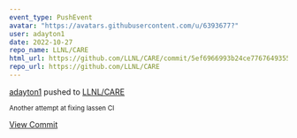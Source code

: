 ```yaml
---
event_type: PushEvent
avatar: "https://avatars.githubusercontent.com/u/6393677?"
user: adayton1
date: 2022-10-27
repo_name: LLNL/CARE
html_url: https://github.com/LLNL/CARE/commit/5ef6966993b24ce776764935590f33e60e279bd1
repo_url: https://github.com/LLNL/CARE
---
```


<a href='https://github.com/adayton1' target='_blank'>adayton1</a> pushed to <a href='https://github.com/LLNL/CARE' target='_blank'>LLNL/CARE</a>

<small>Another attempt at fixing lassen CI</small>

<a href='https://github.com/LLNL/CARE/commit/5ef6966993b24ce776764935590f33e60e279bd1' target='_blank'>View Commit</a>